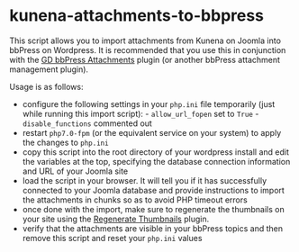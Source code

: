 kunena-attachments-to-bbpress
=============================

This script allows you to import attachments from Kunena on Joomla into bbPress on Wordpress. It is recommended that you use this in conjunction with the [GD bbPress Attachments](https://wordpress.org/plugins/gd-bbpress-attachments/) plugin (or another bbPress attachment management plugin).

Usage is as follows:

-    configure the following settings in your `php.ini` file temporarily (just while running this import script):
    -    `allow_url_fopen` set to `True`
    -    `disable_functions` commented out
-    restart `php7.0-fpm` (or the equivalent service on your system) to apply the changes to `php.ini`
-    copy this script into the root directory of your wordpress install and edit the variables at the top, specifying the database connection information and URL of your Joomla site
-    load the script in your browser. It will tell you if it has successfully connected to your Joomla database and provide instructions to import the attachments in chunks so as to avoid PHP timeout errors
-    once done with the import, make sure to regenerate the thumbnails on your site using the [Regenerate Thumbnails](https://wordpress.org/plugins/regenerate-thumbnails/) plugin.
-    verify that the attachments are visible in your bbPress topics and then remove this script and reset your `php.ini` values
